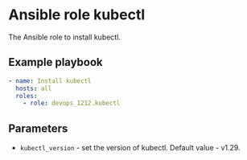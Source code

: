 # Ansible role kubectl

The Ansible role to install kubectl.

## Example playbook

```yaml
- name: Install kubectl
  hosts: all
  roles:
    - role: devops_1212.kubectl
```

## Parameters

* `kubectl_version` - set the version of kubectl. Default value - v1.29.



